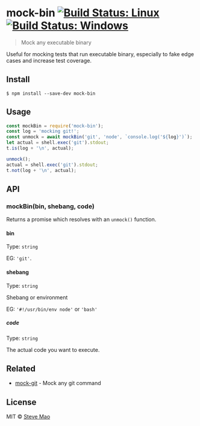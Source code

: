 # mock-bin [![Build Status: Linux](https://travis-ci.org/stevemao/mock-bin.svg?branch=master)](https://travis-ci.org/stevemao/mock-bin) [![Build Status: Windows](https://ci.appveyor.com/api/projects/status/76bg3fbqo2ox9s11/branch/master?svg=true)](https://ci.appveyor.com/project/stevemao/mock-bin/branch/master)

> Mock any executable binary

Useful for mocking tests that run executable binary, especially to fake edge cases and increase test coverage.


## Install

```
$ npm install --save-dev mock-bin
```


## Usage

```js
const mockBin = require('mock-bin');
const log = 'mocking git!';
const unmock = await mockBin('git', 'node', `console.log('${log}')`);
let actual = shell.exec('git').stdout;
t.is(log + '\n', actual);

unmock();
actual = shell.exec('git').stdout;
t.not(log + '\n', actual);
```


## API

### mockBin(bin, shebang, code)

Returns a promise which resolves with an `unmock()` function.

#### bin

Type: `string`

EG: `'git'`.

#### shebang

Type: `string`

Shebang or environment

EG: `'#!/usr/bin/env node'` or `'bash'`

##### code

Type: `string`  

The actual code you want to execute.


## Related

- [mock-git](https://github.com/stevemao/mock-git) - Mock any git command


## License

MIT © [Steve Mao](https://github.com/stevemao)
